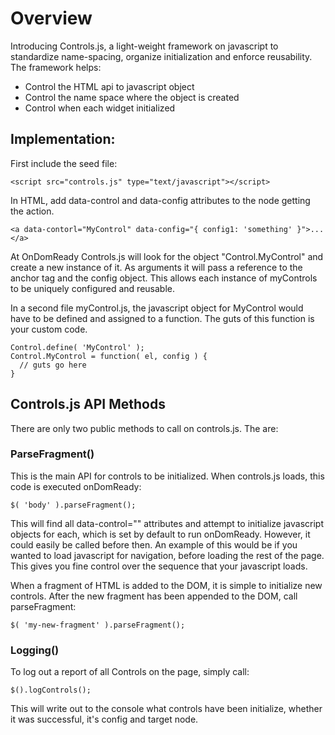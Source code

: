 # Overview

Introducing Controls.js, a light-weight framework on javascript to standardize name-spacing, organize initialization and enforce reusability. The framework helps:

* Control the HTML api to javascript object
* Control the name space where the object is created
* Control when each widget initialized

## Implementation:

First include the seed file:

	<script src="controls.js" type="text/javascript"></script>
	
In HTML, add data-control and data-config attributes to the node getting the action. 

	<a data-contorl="MyControl" data-config="{ config1: 'something' }">...</a>
	
At OnDomReady Controls.js will look for the object "Control.MyControl" and create a new instance of it. As arguments it will pass a reference to the anchor tag and the config object. This allows each instance of myControls to be uniquely configured and reusable.

In a second file myControl.js, the javascript object for MyControl would have to be defined and assigned to a function. The guts of this function is your custom code. 

	Control.define( 'MyControl' ); 
	Control.MyControl = function( el, config ) {
	  // guts go here
	}

## Controls.js API Methods

There are only two public methods to call on controls.js. The are: 

### ParseFragment()

This is the main API for controls to be initialized. When controls.js loads, this code is executed onDomReady:

	$( 'body' ).parseFragment();
	
This will find all data-control="" attributes and attempt to initialize javascript objects for each, which is set by default to run onDomReady. However, it could easily be called before then.  An example of this would be if you wanted to load javascript for navigation, before loading the rest of the page. This gives you fine control over the sequence that your javascript loads. 

When a fragment of HTML is added to the DOM, it is simple to initialize new controls.  After the new fragment has been appended to the DOM, call parseFragment:

	$( 'my-new-fragment' ).parseFragment();

### Logging()

To log out a report of all Controls on the page, simply call:

	$().logControls();
	
This will write out to the console what controls have been initialize, whether it was successful, it's config and target node. 

